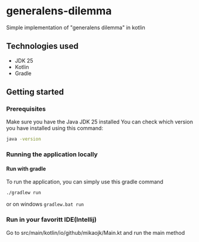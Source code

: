 # generalens-dilemma
Simple implementation of "generalens dilemma" in kotlin

## Technologies used
* JDK 25
* Kotlin
* Gradle

## Getting started

### Prerequisites
Make sure you have the Java JDK 25 installed
You can check which version you have installed using this command:
``` bash
java -version
```

### Running the application locally

#### Run with gradle
To run the application, you can simply use this gradle command
``` bash
./gradlew run
```
or on windows `gradlew.bat run`

### Run in your favoritt IDE(Intellij)
Go to src/main/kotlin/io/github/mikaojk/Main.kt and run the main method
